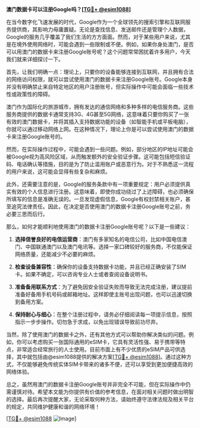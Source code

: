 **澳门数据卡可以注册Google吗？[[TG💪+ @esim1088](https://t.me/s/esim1088)]**

在当今数字化飞速发展的时代，Google作为一个全球领先的搜索引擎和互联网服务提供商，其影响力毋庸置疑。无论是查找信息、发送邮件还是管理个人数据，Google的服务几乎覆盖了我们生活的方方面面。然而，对于某些用户来说，尤其是在境外使用网络时，可能会遇到一些限制或不便。例如，如果你身处澳门，是否可以用澳门的数据卡来注册Google账号呢？这个问题常常困扰着许多用户，今天我们就来详细探讨一下。

首先，让我们明确一点：理论上，只要你的设备能够连接到互联网，并且拥有合法的网络访问权限，就可以尝试使用澳门的数据卡来注册Google账号。Google本身并没有明确禁止来自特定地区的用户注册账号，但实际操作中可能会面临一些技术性或政策性的障碍。

澳门作为国际化的旅游城市，拥有发达的通信网络和多种多样的电信服务商。这些服务商提供的数据卡通常支持3G、4G甚至5G网络，这意味着只要你购买了一张有效的澳门数据卡，并将其插入支持数据功能的设备（如智能手机或平板电脑），你就可以通过移动网络上网。在这种情况下，理论上你是可以尝试使用澳门的数据卡来注册Google账号的。

然而，在实际操作过程中，可能会遇到一些问题。例如，部分地区的IP地址可能会被Google视为高风险区域，从而触发额外的安全验证步骤。这可能包括短信验证码、电话确认等措施，目的是为了防止滥用账户或恶意行为。对于不熟悉这一流程的用户来说，这可能会显得有些复杂和麻烦。

此外，还需要注意的是，Google的服务条款中有一项重要规定：用户必须提供真实有效的个人信息进行注册。这意味着，即使你成功绕过了上述障碍，也必须确保所填写的信息是准确无误的。一旦发现虚假信息，Google有权封禁相关账户，甚至追究法律责任。因此，在决定是否使用澳门的数据卡注册Google账号之前，务必要三思而后行。

那么，如何才能顺利地使用澳门的数据卡注册Google账号呢？以下是一些建议：

1. **选择信誉良好的电信运营商**：澳门有多家知名的电信公司，比如中国电信澳门、中国联通澳门以及澳门电讯等。选择一家口碑较好的服务商，不仅能保证网络质量，还能减少不必要的麻烦。
   
2. **检查设备兼容性**：确保你的设备支持数据卡功能，并且已经正确安装了SIM卡。如果不确定，可以咨询专业人士或者查阅设备说明书。

3. **准备备用联系方式**：为了避免因安全验证失败而导致无法完成注册，建议提前准备好备用手机号码或邮箱地址。这样即使主账号出现问题，也可以迅速切换到备用方案。

4. **保持耐心与细心**：在整个注册过程中，请务必仔细阅读每一项提示信息，按照指示一步步操作。切勿急于求成，以免出现错误导致前功尽弃。

当然，除了使用澳门的数据卡之外，还有其他方式可以帮助你解决类似的问题。例如，你可以考虑购买一张国际通用的eSIM卡，它具有灵活性强、易于携带等特点，非常适合经常旅行的人士使用。目前市面上有不少优质的eSIM产品可供选择，其中就包括由@esim1088提供的解决方案[[TG💪+ @esim1088](https://t.me/s/esim1088)]。通过这种方式，不仅能够避免传统实体SIM卡带来的诸多不便，还可以享受到更加便捷高效的网络体验。

总之，虽然用澳门的数据卡注册Google账号并非完全不可能，但在实际操作中仍需谨慎对待。希望本文能为你提供有价值的参考信息，在面对相关问题时做出明智的选择。最后再次提醒大家，无论采取何种方法，请始终遵守法律法规及相关平台的规定，共同维护健康和谐的网络环境！

[[TG💪+ @esim1088](https://t.me/s/esim1088) ![Image](https://i.postimg.cc/4NQfJmqS/Snipaste-2025-05-13-00-14-12.png)]